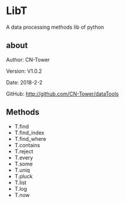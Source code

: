 # LibT

A data processing methods lib of python

## about
Author: CN-Tower

Version: V1.0.2

Date: 2018-2-2

GitHub: http://github.com/CN-Tower/dataTools

## Methods
* T.find
* T.find_index
* T.find_where
* T.contains
* T.reject
* T.every
* T.some
* T.uniq
* T.pluck
* T.list
* T.log
* T.now
